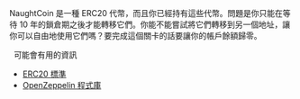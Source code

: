 NaughtCoin 是一種 ERC20 代幣，而且你已經持有這些代幣。問題是你只能在等待 10 年的鎖倉期之後才能轉移它們。你能不能嘗試將它們轉移到另一個地址，讓你可以自由地使用它們嗎？要完成這個關卡的話要讓你的帳戶餘額歸零。

&nbsp;
可能會有用的資訊
*  [ERC20 標準](https://github.com/ethereum/EIPs/blob/master/EIPS/eip-20.md)
*  [OpenZeppelin 程式庫](https://github.com/OpenZeppelin/zeppelin-solidity/tree/master/contracts)
